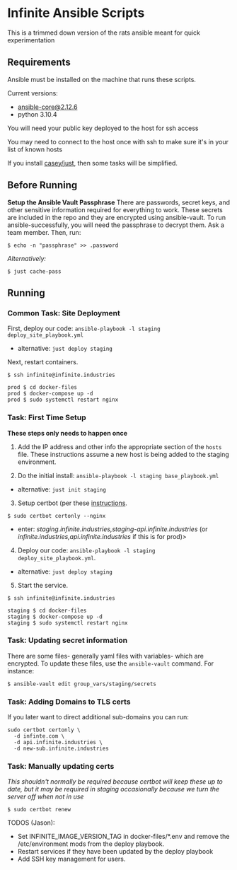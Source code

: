 # Infinite Ansible Scripts

This is a trimmed down version of the rats ansible meant for quick experimentation

## Requirements

Ansible must be installed on the machine that runs these scripts.

Current versions:
  * ansible-core@2.12.6
  * python 3.10.4
  
You will need your public key deployed to the host for ssh access

You may need to connect to the host once with ssh to make sure it's in your list of known hosts

If you install [casey/just](https://github.com/casey/just), then some tasks
will be simplified.

## Before Running

**Setup the Ansible Vault Passphrase**
There are passwords, secret keys, and other sensitive information required for everything
to work. These secrets are included in the repo and they are encrypted using
ansible-vault.  To run ansible-successfully, you will need the passphrase to
decrypt them.  Ask a team member. Then, run:

```console
$ echo -n "passphrase" >> .password
```

*Alternatively:*

```console
$ just cache-pass
```

## Running

### Common Task: Site Deployment

First, deploy our code: `ansible-playbook -l staging deploy_site_playbook.yml`
* alternative: `just deploy staging`

Next, restart containers.

```
$ ssh infinite@infinite.industries

prod $ cd docker-files
prod $ docker-compose up -d
prod $ sudo systemctl restart nginx
```

### Task: First Time Setup

**These steps only needs to happen once**

1. Add the IP address and other info the appropriate section of the `hosts`
   file.  These instructions assume a new host is being added to the staging
   environment.

2. Do the initial install: `ansible-playbook -l staging base_playbook.yml`
* alternative: `just init staging`

3. Setup certbot (per these [instructions](https://certbot.eff.org/instructions?ws=nginx&os=ubuntufocal).

```
$ sudo certbot certonly --nginx
```
* enter: *staging.infinite.industries,staging-api.infinite.industries* (or *infinite.industries,api.infinite.industries* if this is for prod)>

4. Deploy our code: `ansible-playbook -l staging deploy_site_playbook.yml`.
* alternative: `just deploy staging`

5. Start the service.

```
$ ssh infinite@infinite.industries

staging $ cd docker-files
staging $ docker-compose up -d
staging $ sudo systemctl restart nginx
```

### Task: Updating secret information

There are some files- generally yaml files with variables-  which are
encrypted. To update these files, use the `ansible-vault` command.  For
instance:

```console
$ ansible-vault edit group_vars/staging/secrets
```

### Task: Adding Domains to TLS certs

If you later want to direct additional sub-domains you can run:

```
sudo certbot certonly \
  -d infinte.com \
  -d api.infinite.industries \
  -d new-sub.infinite.industries
```

### Task: Manually updating certs

*This shouldn't normally be required because certbot will keep these up to
date, but it may be required in staging occasionally because we turn the server
off when not in use*

```console
$ sudo certbot renew
```

TODOS (Jason):
*  Set INFINITE_IMAGE_VERSION_TAG in docker-files/*.env and remove the
  /etc/environment mods from the deploy playbook.
* Restart services if they have been updated by the deploy playbook
* Add SSH key management for users.
